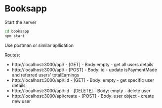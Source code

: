 # Booksapp

Start the server
  ```bash
  cd booksapp
  npm start
  ```
Use postman or similar apllication

Routes:
- http://localhost:3000/api/        - [GET]     - Body:empty        - get all users details
- http://localhost:3000/api/        - [POST]    - Body: id          - update isPaymentMade and referred users' totalEarnings
- http://localhost:3000/api/:id     - [GET]     - Body: empty       - get specific user details
- http://localhost:3000/api/:id     - [DELETE]  - Body: empty       - delete user
- http://localhost:3000/api/create  - [POST]    - Body: user object - create new user
  
